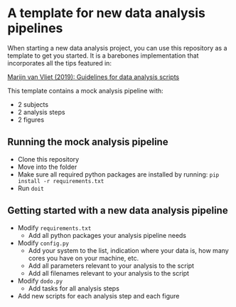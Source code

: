 # A template for new data analysis pipelines

When starting a new data analysis project, you can use this repository as a template to get you started.
It is a barebones implementation that incorporates all the tips featured in:

[Marijn van Vliet (2019): Guidelines for data analysis scripts](https://arxiv.org/abs/1904.06163)

This template contains a mock analysis pipeline with:
 * 2 subjects
 * 2 analysis steps
 * 2 figures

## Running the mock analysis pipeline
* Clone this repository
* Move into the folder
* Make sure all required python packages are installed by running: `pip install -r requirements.txt`
* Run `doit`

## Getting started with a new data analysis pipeline
* Modify `requirements.txt`
  * Add all python packages your analysis pipeline needs
* Modify `config.py`
  * Add your system to the list, indication where your data is, how many cores you have on your machine, etc.
  * Add all parameters relevant to your analysis to the script
  * Add all filenames relevant to your analysis to the script
* Modify `dodo.py`
  * Add tasks for all analysis steps
* Add new scripts for each analysis step and each figure
